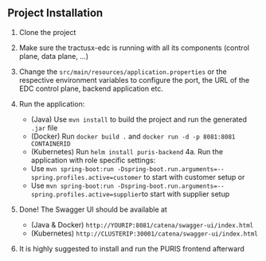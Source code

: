 ## Project Installation

1. Clone the project
2. Make sure the tractusx-edc is running with all its components (control plane, data plane, ...)
3. Change the `src/main/resources/application.properties` or the respective environment
   variables to configure the port, the URL of the EDC control plane, backend application etc.
4. Run the application:
    - (Java) Use `mvn install` to build the project and run the generated `.jar` file
    - (Docker) Run `docker build .` and `docker run -d -p 8081:8081 CONTAINERID`
    - (Kubernetes) Run `helm install puris-backend`
4a. Run the application with role specific settings:
    - Use `mvn spring-boot:run -Dspring-boot.run.arguments=--spring.profiles.active=customer` to start with customer setup
    or
    - Use `mvn spring-boot:run -Dspring-boot.run.arguments=--spring.profiles.active=supplier`to start with supplier setup

5. Done! The Swagger UI should be available at 
    - (Java & Docker) `http://YOURIP:8081/catena/swagger-ui/index.html`
    - (Kubernetes) `http://CLUSTERIP:30001/catena/swagger-ui/index.html`
6. It is highly suggested to install and run the PURIS frontend afterward
